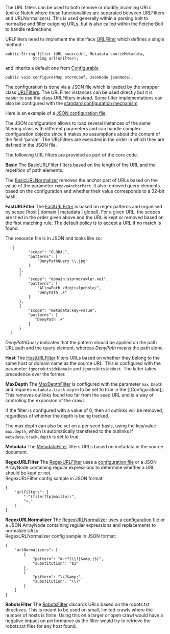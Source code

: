 The URL filters can be used to both remove or modify incoming URLs (unlike Nutch where these functionalities are separated between URLFilters and URLNormalizers). This is used generally within a parsing bolt to normalise and filter outgoing URLs, but is also called within the FetcherBolt to handle redirections.

URLFilters need to implement the interface [URLFilter](https://github.com/DigitalPebble/storm-crawler/blob/master/core/src/main/java/com/digitalpebble/stormcrawler/filtering/URLFilter.java) which defines a single method : 

```
public String filter (URL sourceUrl, Metadata sourceMetadata,
            String urlToFilter);
```

and inherits a default one from [Configurable](https://github.com/DigitalPebble/storm-crawler/blob/master/core/src/main/java/com/digitalpebble/stormcrawler/util/Configurable.java)

```
public void configure(Map stormConf, JsonNode jsonNode);
```

The configuration is done via a JSON file which is loaded by the wrapper class [URLFilters](https://github.com/DigitalPebble/storm-crawler/blob/master/core/src/main/java/com/digitalpebble/stormcrawler/filtering/URLFilters.java). The URLFilter instances can be used directly but it is easier to use the class URLFilters instead. Some filter implementations can also be configured with the [standard configuration mechanism](https://github.com/DigitalPebble/storm-crawler/wiki/Configuration).

Here is an example of a [JSON configuration file](https://github.com/DigitalPebble/storm-crawler/blob/master/core/src/main/resources/urlfilters.json).

The JSON configuration allows to load several instances of the same filtering class with different parameters and can handle complex configuration objects since it makes no assumptions about the content of the field 'param'. The URLFilters are executed in the order in which they are defined in the JSON file.

The following URL filters are provided as part of the core code.

**Basic**
The [BasicURLFilter](https://github.com/DigitalPebble/storm-crawler/blob/master/core/src/main/java/com/digitalpebble/stormcrawler/filtering/basic/BasicURLFilter.java) filters based on the length of the URL and the repetition of path elements. 

The [BasicURLNormalizer](https://github.com/DigitalPebble/storm-crawler/blob/master/core/src/main/java/com/digitalpebble/stormcrawler/filtering/basic/BasicURLNormalizer.java) removes the anchor part of URLs based on the value of the parameter `removeAnchorPart`. It also removed query elements based on the configuration and whether their value corresponds to a 32-bit hash.

**FastURLFilter**
The [FastURLFilter](https://github.com/DigitalPebble/storm-crawler/blob/master/core/src/main/java/com/digitalpebble/stormcrawler/filtering/regex/FastURLFilter.java
) is based on regex patterns and organised by scope [host | domain | metadata | global]. For a given URL, the scopes are tried in the order given above and the URL is kept or removed based on the first matching rule. The default policy is to accept a URL if no match is found.

The resource file is in JSON and looks like so:

```
  [{
          "scope": "GLOBAL",
          "patterns": [
              "DenyPathQuery \\.jpg"
          ]
      },
      {
          "scope": "domain:stormcrawler.net",
          "patterns": [
              "AllowPath /digitalpebble/",
              "DenyPath .+"
          ]
      },
      {
          "scope": "metadata:key=value",
          "patterns": [
             "DenyPath .+"
          ]
      }
  ]
```

_DenyPathQuery_ indicates that the pattern should be applied on the path URL path and the query element, whereas _DenyPath_ means the path alone.

**Host**
The [HostURLFilter](https://github.com/DigitalPebble/storm-crawler/blob/master/core/src/main/java/com/digitalpebble/stormcrawler/filtering/host/HostURLFilter.java) filters URLs based on whether they belong to the same host or domain name as the source URL. This is configured with the parameter `ignoreOutsideDomain` and `ignoreOutsideHost`. The latter takes precedence over the former.

**MaxDepth**
The [MaxDepthFilter](https://github.com/DigitalPebble/storm-crawler/blob/master/core/src/main/java/com/digitalpebble/stormcrawler/filtering/depth/MaxDepthFilter.java) is configured with the parameter `max Depth` and requires `metadata.track.depth` to be set to true in the [[Configuration]]. This removes outlinks found too far from the seed URL and is a way of controling the expansion of the crawl.

If the filter is configured with a value of 0, then all outlinks will be removed, regardless of whether the depth is being tracked.

The max depth can also be set on a per seed basis, using the key/value `max.depth`, which is automatically transfered to the outlinks if `metadata.track.depth` is set to true.

**Metadata**
The [MetadataFilter](https://github.com/DigitalPebble/storm-crawler/blob/master/core/src/main/java/com/digitalpebble/stormcrawler/filtering/metadata/MetadataFilter.java) filters URLs based on metadata in the source document.

**RegexURLFilter**
The [RegexURLFilter](https://github.com/DigitalPebble/storm-crawler/blob/master/core/src/main/java/com/digitalpebble/stormcrawler/filtering/regex/RegexURLFilter.java) uses a [configuration file](https://github.com/DigitalPebble/storm-crawler/blob/master/core/src/main/resources/default-regex-filters.txt) or a JSON ArrayNode containing regular expressions to determine whether a URL should be kept or not.
<br/>
RegexURLFilter config sample in JSON format:<br/>
```
{
    "urlFilters": [
        "-^(file|ftp|mailto):",
        "+."
    ]
}
```

**RegexURLNormalizer**
The [RegexURLNormalizer](https://github.com/DigitalPebble/storm-crawler/blob/master/core/src/main/java/com/digitalpebble/stormcrawler/filtering/regex/RegexURLNormalizer.java) uses a [configuration file](https://github.com/DigitalPebble/storm-crawler/blob/master/core/src/main/resources/default-regex-normalizers.xml) or a JSON ArrayNode containing regular expressions and replacements to normalize URLs.
<br/>
RegexURLNormalizer config sample in JSON format:<br/>
```
{
    "urlNormalizers": [
        {
            "pattern": "#.*?(\\?|&amp;|$)",
            "substitution": "$1"
        },
        {
            "pattern": "\\?&amp;",
            "substitution": "\\?"
        }
    ]
}
```

**RobotsFilter**
The [RobotsFilter](https://github.com/DigitalPebble/storm-crawler/blob/master/core/src/main/java/com/digitalpebble/stormcrawler/filtering/robots/RobotsFilter.java) discards URLs based on the robots.txt directives. This is meant to be used on small, limited crawls where the number of hosts is finite. Using this on a larger or open crawl would have a negative impact on performance as the filter would try to retrieve the robots.txt files for any host found.